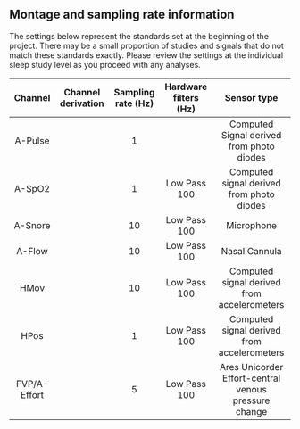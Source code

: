 ## Montage and sampling rate information

The settings below represent the standards set at the beginning of the project. There may be a small proportion of studies and signals that do not match these standards exactly. Please review the settings at the individual sleep study level as you proceed with any analyses.

|  Channel     |        Channel derivation         |  Sampling rate (Hz)  |  Hardware filters (Hz)  |              Sensor type                              |
|:------------:|:---------------------------------:|:--------------------:|:-----------------------:|:-----------------------------------------------------:|
| A-Pulse      |                                   |  1                   |                         | Computed Signal derived from photo diodes             |
| A-SpO2       |                                   |  1                   |  Low Pass 100           | Computed signal derived from photo diodes             |
| A-Snore      |                                   |  10                  |  Low Pass 100           | Microphone                                            |
| A-Flow       |                                   |  10                  |  Low Pass 100           | Nasal Cannula                                         |
| HMov         |                                   |  10                  |  Low Pass 100           | Computed signal derived from accelerometers           |
| HPos         |                                   |  1                   |  Low Pass 100           | Computed signal derived from accelerometers           |
| FVP/A-Effort |                                   |  5                   |  Low Pass 100           | Ares Unicorder Effort-central venous pressure change  |

